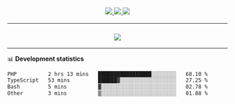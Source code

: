 <h3 align="center">
  <a href="https://github.com/hwalker928">
      <img src="https://img.shields.io/github/followers/hwalker928?label=Followers&style=for-the-badge&color=lightblue">
  </a>
  <a href="https://harryw.link/discord" alt="Discord">
      <img src="https://img.shields.io/discord/738451951758606336?label=discord&style=for-the-badge&color=lightblue"/>
  </a>
  <a href="https://harryw.link/sparked" alt="Sparked Host">
      <img src="https://img.shields.io/static/v1?label=Sponsor&message=Sparked%20Host&color=yellow&style=for-the-badge"/>
  </a>
</h3>

<hr>


<h3 align="center">
  <a href="https://github.com/hwalker928">
      <img src="https://github-profile-trophy.vercel.app/?username=hwalker928&no-bg=true&no-frame=true">
  </a>
</h3>


<hr>

📊 **Development statistics**

<!--START_SECTION:waka-->

```txt
PHP          2 hrs 13 mins   █████████████████░░░░░░░░   68.10 %
TypeScript   53 mins         ██████▓░░░░░░░░░░░░░░░░░░   27.25 %
Bash         5 mins          ▓░░░░░░░░░░░░░░░░░░░░░░░░   02.78 %
Other        3 mins          ▒░░░░░░░░░░░░░░░░░░░░░░░░   01.88 %
```

<!--END_SECTION:waka-->
